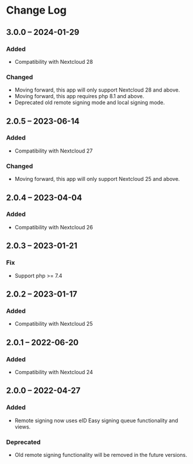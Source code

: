 # Change Log

## 3.0.0 – 2024-01-29
### Added
- Compatibility with Nextcloud 28

### Changed
- Moving forward, this app will only support Nextcloud 28 and above.
- Moving forward, this app requires php 8.1 and above.
- Deprecated old remote signing mode and local signing mode.

## 2.0.5 – 2023-06-14
### Added
- Compatibility with Nextcloud 27

### Changed
- Moving forward, this app will only support Nextcloud 25 and above.

## 2.0.4 – 2023-04-04
### Added
- Compatibility with Nextcloud 26

## 2.0.3 – 2023-01-21
### Fix
- Support php >= 7.4

## 2.0.2 – 2023-01-17
### Added
- Compatibility with Nextcloud 25

## 2.0.1 – 2022-06-20
### Added
- Compatibility with Nextcloud 24

## 2.0.0 – 2022-04-27
### Added
- Remote signing now uses eID Easy signing queue functionality and views.

### Deprecated
- Old remote signing functionality will be removed in the future versions.
